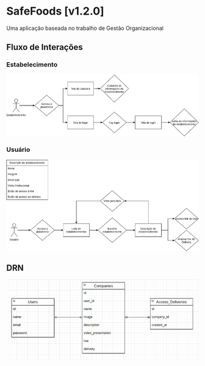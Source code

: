 # SafeFoods [v1.2.0]

Uma aplicação baseada no trabalho de Gestão Organizacional  

## Fluxo de Interações

### Estabelecimento

![FluxoEstabelecimento](./fluxo_estabelecimento.png)

### Usuário

![FluxoUsuario](./fluxo_usuario.png)

## DRN

![DRN](./DRN.png)
